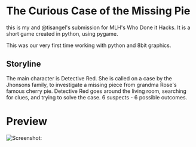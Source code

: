 # The Curious Case of the Missing Pie

this is my and @tisangel's submission for MLH's Who Done it Hacks. It is a short game created in python, using pygame.

This was our very first time working with python and 8bit graphics. 

## Storyline

The main character is Detective Red. She is called on a case by the Jhonsons family, to investigate a missing piece from grandma Rose's famous cherry pie. Detective Red goes around the living room, searching for clues, and trying to solve the case. 6 suspects - 6 possible outcomes. 

# Preview
![Screenshot:](https://challengepost-s3-challengepost.netdna-ssl.com/photos/production/software_photos/001/311/242/datas/original.png)
